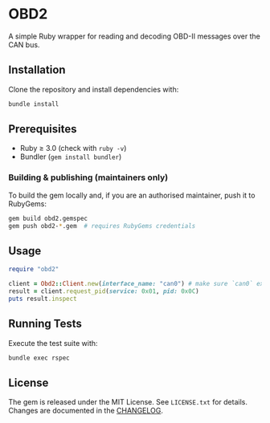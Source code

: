 # OBD2

A simple Ruby wrapper for reading and decoding OBD-II messages over the CAN bus.

## Installation

Clone the repository and install dependencies with:

```bash
bundle install
```

Prerequisites
-------------
- Ruby ≥ 3.0 (check with `ruby -v`)
- Bundler (`gem install bundler`)

### Building & publishing (maintainers only)

To build the gem locally and, if you are an authorised maintainer, push it to RubyGems:

```bash
gem build obd2.gemspec
gem push obd2-*.gem  # requires RubyGems credentials
```

## Usage

```ruby
require "obd2"

client = Obd2::Client.new(interface_name: "can0") # make sure `can0` exists (e.g. SocketCAN)
result = client.request_pid(service: 0x01, pid: 0x0C)
puts result.inspect
```

## Running Tests

Execute the test suite with:

```bash
bundle exec rspec
```

## License

The gem is released under the MIT License. See `LICENSE.txt` for details. Changes are documented in the [CHANGELOG](CHANGELOG.md).
